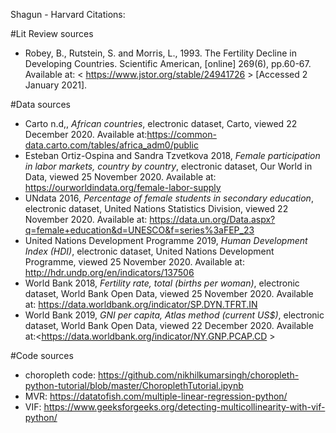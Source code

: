
Shagun - Harvard Citations:

#Lit Review sources
* Robey, B., Rutstein, S. and Morris, L., 1993. The Fertility Decline in Developing Countries. Scientific American, [online] 269(6), pp.60-67. Available at: < https://www.jstor.org/stable/24941726 > [Accessed 2 January 2021].


#Data sources
* Carto n.d,, *African countries*, electronic dataset, Carto, viewed 22 December 2020. Available at:<https://common-data.carto.com/tables/africa_adm0/public>
* Esteban Ortiz-Ospina and Sandra Tzvetkova 2018, *Female participation in labor markets, country by country*, electronic dataset, Our World in Data, viewed 25 November 2020. Available at: <https://ourworldindata.org/female-labor-supply>
* UNdata 2016, *Percentage of female students in secondary education*, electronic dataset, United Nations Statistics Division, viewed 22 November 2020. Available at: <https://data.un.org/Data.aspx?q=female+education&d=UNESCO&f=series%3aFEP_23>
* United Nations Development Programme 2019, *Human Development Index (HDI)*, electronic dataset, United Nations Development Programme, viewed 25 November 2020. Available at: <http://hdr.undp.org/en/indicators/137506>
* World Bank 2018, *Fertility rate, total (births per woman)*, electronic dataset, World Bank Open Data, viewed 25 November 2020. Available at: <https://data.worldbank.org/indicator/SP.DYN.TFRT.IN>
* World Bank 2019, *GNI per capita, Atlas method (current US$)*, electronic dataset, World Bank Open Data, viewed 22 December 2020. Available at:<https://data.worldbank.org/indicator/NY.GNP.PCAP.CD >



#Code sources
* choropleth code: https://github.com/nikhilkumarsingh/choropleth-python-tutorial/blob/master/ChoroplethTutorial.ipynb
* MVR: https://datatofish.com/multiple-linear-regression-python/
* VIF: https://www.geeksforgeeks.org/detecting-multicollinearity-with-vif-python/
